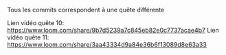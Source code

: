 Tous les commits correspondent à une quête différente

Lien vidéo quête 10: https://www.loom.com/share/9b7d5239a7c845eb82e0c7737acae4b7
Lien vidéo quête 11: https://www.loom.com/share/3aa43334d9a84e36b6f13089d8e63a33
